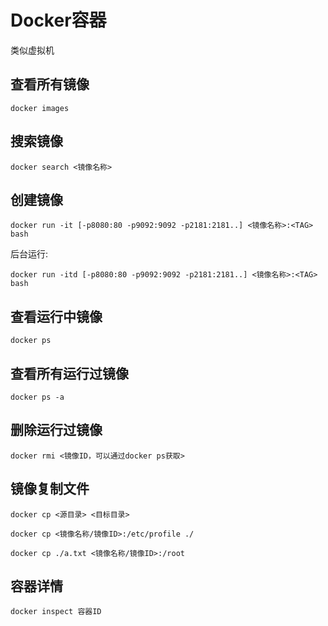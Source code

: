 # Docker容器

类似虚拟机

## 查看所有镜像

```
docker images
```

## 搜索镜像

```
docker search <镜像名称>
```

## 创建镜像

```
docker run -it [-p8080:80 -p9092:9092 -p2181:2181..] <镜像名称>:<TAG> bash
```

后台运行:

```
docker run -itd [-p8080:80 -p9092:9092 -p2181:2181..] <镜像名称>:<TAG> bash
```

## 查看运行中镜像

```
docker ps
```

## 查看所有运行过镜像

```
docker ps -a
```

## 删除运行过镜像

```
docker rmi <镜像ID，可以通过docker ps获取>
```

## 镜像复制文件

```
docker cp <源目录> <目标目录>
```

```
docker cp <镜像名称/镜像ID>:/etc/profile ./
```

```
docker cp ./a.txt <镜像名称/镜像ID>:/root
```

## 容器详情

```
docker inspect 容器ID
```

















